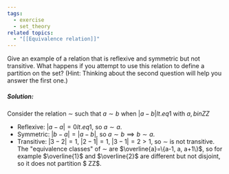 ```yaml
---
tags:
  - exercise
  - set_theory
related topics:
  - "[[Equivalence relation]]"
---
```

Give an example of a relation that is reflexive and symmetric but not transitive. What happens if you attempt to use this relation to define a partition on the set? (Hint: Thinking about the second question will help you answer the first one.)
##### Solution:
Consider the relation $\sim$ such that $a\sim b$ when $|a-b| lt.eq 1$ with $a,b in ZZ$
- Reflexive:
	$|a-a|=0 lt.eq 1$, so $a\sim a$.
- Symmetric:
	$|b-a|=|a-b|$, so $a\sim b \implies b\sim a$.
- Transitive:
	$|3-2|=1$, $|2-1|=1$, $|3-1|=2 > 1$, so $\sim$ is not transitive.
The "equivalence classes" of $\sim$ are $\overline{a}=\{a-1, a, a+1\}$, so for example $\overline{1}$ and $\overline{2}$ are different but not disjoint, so it does not partition $ ZZ$.